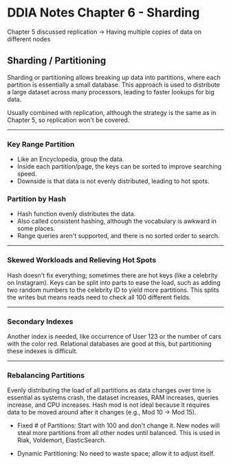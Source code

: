 # DDIA Notes Chapter 6 - Sharding

Chapter 5 discussed replication -> Having multiple copies of data on different nodes

## Sharding / Partitioning

Sharding or partitioning allows breaking up data into partitions, where each partition is essentially a small database. This approach is used to distribute a large dataset across many processors, leading to faster lookups for big data.

Usually combined with replication, although the strategy is the same as in Chapter 5, so replication won't be covered.

---

### Key Range Partition

- Like an Encyclopedia, group the data.
- Inside each partition/page, the keys can be sorted to improve searching speed.
- Downside is that data is not evenly distributed, leading to hot spots.

### Partition by Hash

- Hash function evenly distributes the data.
- Also called consistent hashing, although the vocabulary is awkward in some places.
- Range queries aren't supported, and there is no sorted order to search.

---

### Skewed Workloads and Relieving Hot Spots

Hash doesn't fix everything; sometimes there are hot keys (like a celebrity on Instagram). Keys can be split into parts to ease the load, such as adding two random numbers to the celebrity ID to yield more partitions. This splits the writes but means reads need to check all 100 different fields.

---

### Secondary Indexes

Another index is needed, like occurrence of User 123 or the number of cars with the color red. Relational databases are good at this, but partitioning these indexes is difficult.

---

### Rebalancing Partitions

Evenly distributing the load of all partitions as data changes over time is essential as systems crash, the dataset increases, RAM increases, queries increase, and CPU increases. Hash mod is not ideal because it requires data to be moved around after it changes (e.g., Mod 10 -> Mod 15).

- Fixed # of Partitions: Start with 100 and don't change it. New nodes will steal more partitions from all other nodes until balanced. This is used in Riak, Voldemort, ElasticSearch.

- Dynamic Partitioning: No need to waste space; allow it to adjust itself.

